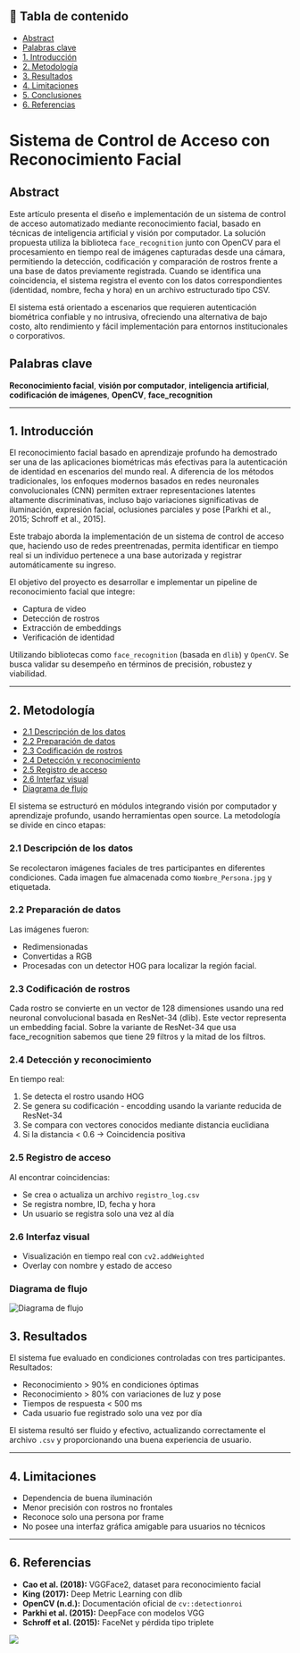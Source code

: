 ## 📑 Tabla de contenido

- [Abstract](#abstract)
- [Palabras clave](#palabras-clave)
- [1. Introducción](#1-introducción)
- [2. Metodología](#2-metodología)
- [3. Resultados](#3-resultados)
- [4. Limitaciones](#4-limitaciones)
- [5. Conclusiones](#5-conclusiones)
- [6. Referencias](#6-referencias)



# Sistema de Control de Acceso con Reconocimiento Facial

## Abstract

Este artículo presenta el diseño e implementación de un sistema de control de acceso automatizado mediante reconocimiento facial, basado en técnicas de inteligencia artificial y visión por computador. La solución propuesta utiliza la biblioteca `face_recognition` junto con OpenCV para el procesamiento en tiempo real de imágenes capturadas desde una cámara, permitiendo la detección, codificación y comparación de rostros frente a una base de datos previamente registrada. Cuando se identifica una coincidencia, el sistema registra el evento con los datos correspondientes (identidad, nombre, fecha y hora) en un archivo estructurado tipo CSV.

El sistema está orientado a escenarios que requieren autenticación biométrica confiable y no intrusiva, ofreciendo una alternativa de bajo costo, alto rendimiento y fácil implementación para entornos institucionales o corporativos.

## Palabras clave

**Reconocimiento facial**, **visión por computador**, **inteligencia artificial**, **codificación de imágenes**, **OpenCV**, **face_recognition**

---

## 1. Introducción

El reconocimiento facial basado en aprendizaje profundo ha demostrado ser una de las aplicaciones biométricas más efectivas para la autenticación de identidad en escenarios del mundo real. A diferencia de los métodos tradicionales, los enfoques modernos basados en redes neuronales convolucionales (CNN) permiten extraer representaciones latentes altamente discriminativas, incluso bajo variaciones significativas de iluminación, expresión facial, oclusiones parciales y pose [Parkhi et al., 2015; Schroff et al., 2015].

Este trabajo aborda la implementación de un sistema de control de acceso que, haciendo uso de redes preentrenadas, permita identificar en tiempo real si un individuo pertenece a una base autorizada y registrar automáticamente su ingreso. 

El objetivo del proyecto es desarrollar e implementar un pipeline de reconocimiento facial que integre:

- Captura de video  
- Detección de rostros  
- Extracción de embeddings  
- Verificación de identidad  

Utilizando bibliotecas como `face_recognition` (basada en `dlib`) y `OpenCV`. Se busca validar su desempeño en términos de precisión, robustez y viabilidad.

---

## 2. Metodología

- [2.1 Descripción de los datos](#21-descripción-de-los-datos)
- [2.2 Preparación de datos](#22-preparación-de-datos)
- [2.3 Codificación de rostros](#23-codificación-de-rostros)
- [2.4 Detección y reconocimiento](#24-detección-y-reconocimiento)
- [2.5 Registro de acceso](#25-registro-de-acceso)
- [2.6 Interfaz visual](#26-interfaz-visual)
- [Diagrama de flujo](#diagrama-de-flujo)


El sistema se estructuró en módulos integrando visión por computador y aprendizaje profundo, usando herramientas open source. La metodología se divide en cinco etapas:

### 2.1 Descripción de los datos

Se recolectaron imágenes faciales de tres participantes en diferentes condiciones. Cada imagen fue almacenada como `Nombre_Persona.jpg` y etiquetada.

### 2.2 Preparación de datos

Las imágenes fueron:

- Redimensionadas  
- Convertidas a RGB  
- Procesadas con un detector HOG para localizar la región facial.

### 2.3 Codificación de rostros

Cada rostro se convierte en un vector de 128 dimensiones usando una red neuronal convolucional basada en ResNet-34 (dlib). Este vector representa un embedding facial.
Sobre la variante de ResNet-34 que usa face_recognition sabemos que tiene 29 filtros y la mitad de los filtros.

### 2.4 Detección y reconocimiento

En tiempo real:

1. Se detecta el rostro usando HOG  
2. Se genera su codificación - encodding usando la variante reducida de ResNet-34
3. Se compara con vectores conocidos mediante distancia euclidiana  
4. Si la distancia < 0.6 → Coincidencia positiva

### 2.5 Registro de acceso

Al encontrar coincidencias:

- Se crea o actualiza un archivo `registro_log.csv`
- Se registra nombre, ID, fecha y hora
- Un usuario se registra solo una vez al día

### 2.6 Interfaz visual

- Visualización en tiempo real con `cv2.addWeighted`  
- Overlay con nombre y estado de acceso  

### Diagrama de flujo

![Diagrama de flujo](https://raw.githubusercontent.com/Yesenia-AriasC/Sistema-de-Seguridad-con-Reconocimiento-Facial/refs/heads/main/Doc/Flujo.png)


## 3. Resultados

El sistema fue evaluado en condiciones controladas con tres participantes. Resultados:

* Reconocimiento > 90% en condiciones óptimas
* Reconocimiento > 80% con variaciones de luz y pose
* Tiempos de respuesta < 500 ms
* Cada usuario fue registrado solo una vez por día

El sistema resultó ser fluido y efectivo, actualizando correctamente el archivo `.csv` y proporcionando una buena experiencia de usuario.

---

## 4. Limitaciones

* Dependencia de buena iluminación
* Menor precisión con rostros no frontales
* Reconoce solo una persona por frame
* No posee una interfaz gráfica amigable para usuarios no técnicos


---

## 6. Referencias

* **Cao et al. (2018):** VGGFace2, dataset para reconocimiento facial
* **King (2017):** Deep Metric Learning con dlib
* **OpenCV (n.d.):** Documentación oficial de `cv::detectionroi`
* **Parkhi et al. (2015):** DeepFace con modelos VGG
* **Schroff et al. (2015):** FaceNet y pérdida tipo triplete

![](https://raw.githubusercontent.com/Yesenia-AriasC/Sistema-de-Seguridad-con-Reconocimiento-Facial/refs/heads/main/Doc/23072025-2.png)
